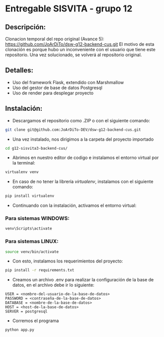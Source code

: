 # Entregable SISVITA - grupo 12

## Descripción:
Clonacion temporal del repo original (Avance 5): https://github.com/JoArDiTo/dsw-g12-backend-cus.git
El motivo de esta clonación es porque hubo un inconveniente con el usuario que tiene este repositorio.
Una vez solucionado, se volverá al repositorio original.

## Detalles:
- Uso del framework Flask, extendido con Marshmallow
- Uso del gestor de base de datos Postgresql
- Uso de render para desplegar proyecto

## Instalación:
- Descargamos el repositorio como .ZIP o con el siguiente comando:
```bash
git clone git@github.com:JoArDiTo-DEV/dsw-g12-backend-cus.git
```

- Una vez instalado, nos dirigimos a la carpeta del proyecto importado
```bash
cd g12-sisvita3-backend-cus/
```

- Abrimos en nuestro editor de codigo e instalamos el entorno virtual por la terminal:
```bash
virtualenv venv
```

- En caso de no tener la librería *virtualenv*, instalamos con el siguiente comando:
```bash
pip install virtualenv
```

- Continuando con la instalación, activamos el entorno virtual:

### Para sistemas WINDOWS:
```cmd
venv\Scripts\activate
```

### Para sistemas LINUX:
```bash
source venv/bin/activate
```

- Con esto, instalamos los requerimientos del proyecto:
```bash
pip install -r requirements.txt
```

- Creamos un archivo .env para realizar la configuración de la base de datos, en el archivo debe ir lo siguiente:
```.env
USER = <nombre-del-usuario-de-la-base-de-datos>
PASSWORD = <contraseña-de-la-base-de-datos>
DATABASE = <nombre-de-la-base-de-datos>
HOST = <host-de-la-base-de-datos>
SERVER = postgresql
```

- Corremos el programa
```bash
python app.py
```


